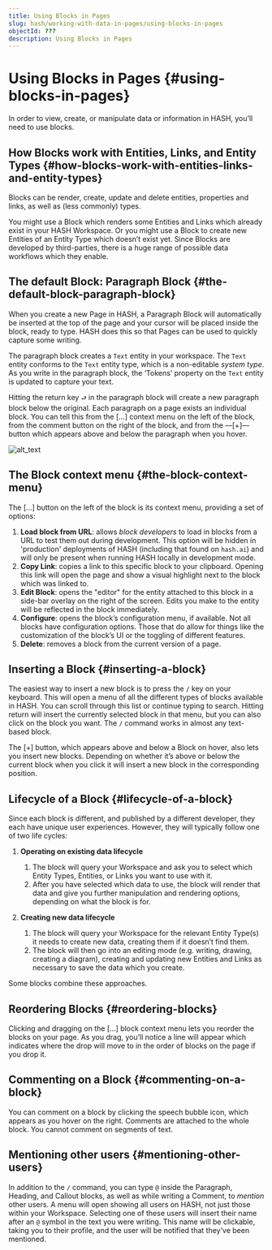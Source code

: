 ```yaml
---
title: Using Blocks in Pages
slug: hash/working-with-data-in-pages/using-blocks-in-pages
objectId: ???
description: Using Blocks in Pages
---
```


# Using Blocks in Pages {#using-blocks-in-pages}

In order to view, create, or manipulate data or information in HASH, you’ll need to use blocks.

## How Blocks work with Entities, Links, and Entity Types {#how-blocks-work-with-entities-links-and-entity-types}

Blocks can be render, create, update and delete entities, properties and links, as well as (less commonly) types.

You might use a Block which renders some Entities and Links which already exist in your HASH Workspace. Or you might use a Block to create new Entities of an Entity Type which doesn’t exist yet. Since Blocks are developed by third-parties, there is a huge range of possible data workflows which they enable.

## The default Block: Paragraph Block {#the-default-block-paragraph-block}

When you create a new Page in HASH, a Paragraph Block will automatically be inserted at the top of the page and your cursor will be placed inside the block, ready to type. HASH does this so that Pages can be used to quickly capture some writing.

The paragraph block creates a `Text` entity in your workspace. The `Text` entity conforms to the `Text` entity type, which is a non-editable _system type_. As you write in the paragraph block, the ‘Tokens’ property on the `Text` entity is updated to capture your text.

Hitting the return key `⮐` in the paragraph block will create a new paragraph block below the original. Each paragraph on a page exists an individual block. You can tell this from the [...] context menu on the left of the block, from the comment button on the right of the block, and from the —[+]— button which appears above and below the paragraph when you hover.

![alt_text](insert_block_button.png "The insert block button")

## The Block context menu {#the-block-context-menu}

The [...] button on the left of the block is its context menu, providing a set of options:

1.  **Load block from URL**: allows _block developers_ to load in blocks from a URL to test them out during development. This option will be hidden in 'production' deployments of HASH (including that found on `hash.ai`) and will only be present when running HASH locally in development mode.
1.  **Copy Link**: copies a link to this specific block to your clipboard. Opening this link will open the page and show a visual highlight next to the block which was linked to.
1.  **Edit Block**: opens the "editor" for the entity attached to this block in a side-bar overlay on the right of the screen. Edits you make to the entity will be reflected in the block immediately.
1.  **Configure**: opens the block’s configuration menu, if available. Not all blocks have configuration options. Those that do allow for things like the customization of the block’s UI or the toggling of different features.
1.  **Delete**: removes a block from the current version of a page.

## Inserting a Block {#inserting-a-block}

The easiest way to insert a new block is to press the `/` key on your keyboard. This will open a menu of all the different types of blocks available in HASH. You can scroll through this list or continue typing to search. Hitting return will insert the currently selected block in that menu, but you can also click on the block you want. The `/` command works in almost any text-based block.

The [+] button, which appears above and below a Block on hover, also lets you insert new blocks. Depending on whether it’s above or below the current block when you click it will insert a new block in the corresponding position.

## Lifecycle of a Block {#lifecycle-of-a-block}

Since each block is different, and published by a different developer, they each have unique user experiences. However, they will typically follow one of two life cycles:

1.  **Operating on existing data lifecycle**
    1.  The block will query your Workspace and ask you to select which Entity Types, Entities, or Links you want to use with it.
    1.  After you have selected which data to use, the block will render that data and give you further manipulation and rendering options, depending on what the block is for.

1.  **Creating new data lifecycle**
    1.  The block will query your Workspace for the relevant Entity Type(s) it needs to create new data, creating them if it doesn’t find them.
    1.  The block will then go into an editing mode (e.g. writing, drawing, creating a diagram), creating and updating new Entities and Links as necessary to save the data which you create.

Some blocks combine these approaches.

## Reordering Blocks {#reordering-blocks}

Clicking and dragging on the [...] block context menu lets you reorder the blocks on your page. As you drag, you’ll notice a line will appear which indicates where the drop will move to in the order of blocks on the page if you drop it.

## Commenting on a Block {#commenting-on-a-block}

You can comment on a block by clicking the speech bubble icon, which appears as you hover on the right. Comments are attached to the whole block. You cannot comment on segments of text.

## Mentioning other users {#mentioning-other-users}

In addition to the `/` command, you can type `@` inside the Paragraph, Heading, and Callout blocks, as well as while writing a Comment, to _mention_ other users. A menu will open showing all users on HASH, not just those within your Workspace. Selecting one of these users will insert their name after an `@` symbol in the text you were writing. This name will be clickable, taking you to their profile, and the user will be notified that they’ve been mentioned.
